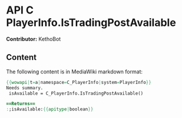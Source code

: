 # API C PlayerInfo.IsTradingPostAvailable

**Contributor:** KethoBot

## Content

The following content is in MediaWiki markdown format:

```mediawiki
{{wowapi|t=a|namespace=C_PlayerInfo|system=PlayerInfo}}
Needs summary.
 isAvailable = C_PlayerInfo.IsTradingPostAvailable()

==Returns==
:;isAvailable:{{apitype|boolean}}
```